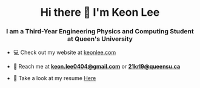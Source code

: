 <h1 align="center">Hi there 👋 I'm Keon Lee</h1>
<h3 align="center">I am a Third-Year Engineering Physics and Computing Student at Queen's University</h3>

- 💻 Check out my website at [keonlee.com](https://klee04.github.io/)

- 📧 Reach me at **keon.lee0404@gmail.com** or **21krl9@queensu.ca**

- 📄 Take a look at my resume [Here]()


<!--
**klee04/klee04** is a ✨ _special_ ✨ repository because its `README.md` (this file) appears on your GitHub profile.

Here are some ideas to get you started:

- 🔭 I’m currently working on ...
- 🌱 I’m currently learning ...
- 👯 I’m looking to collaborate on ...
- 🤔 I’m looking for help with ...
- 💬 Ask me about ...
- 📫 How to reach me: ...
- 😄 Pronouns: ...
- ⚡ Fun fact: ...
-->
